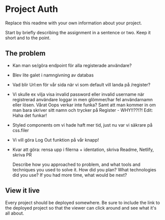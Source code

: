 # Project Auth

Replace this readme with your own information about your project.

Start by briefly describing the assignment in a sentence or two. Keep it short and to the point.

## The problem

- Kan man se/göra endpoint för alla registerade användare?
- Blev lite galet i namngivning av databas
- Vad blir Url:en för vår sida när vi som default vill landa på /register?
- Vi skulle ex vilja visa invalid password eller invalid username när registrerad användare loggar in men glömmer/har fel användarnamn eller lösen. Vårat Oops verkar inte funka? Samt att man kommer in om man bara skriver sitt namn och trycker på Register - WHY!!??!?! Edit: Haha det funkar!
- Styled components om vi hade haft mer tid, just nu var vi säkrare på css.filer
- Vi vill göra Log Out funktion på vår knapp!
- Kvar att göra: rensa upp i filerna + identation, skriva Readme, Netlify, skriva PR

  Describe how you approached to problem, and what tools and techniques you used to solve it. How did you plan? What technologies did you use? If you had more time, what would be next?

## View it live

Every project should be deployed somewhere. Be sure to include the link to the deployed project so that the viewer can click around and see what it's all about.
